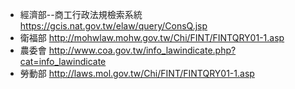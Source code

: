 * 經濟部--商工行政法規檢索系統
  https://gcis.nat.gov.tw/elaw/query/ConsQ.jsp
* 衛福部 
  http://mohwlaw.mohw.gov.tw/Chi/FINT/FINTQRY01-1.asp
* 農委會
  http://www.coa.gov.tw/info_lawindicate.php?cat=info_lawindicate
* 勞動部
  http://laws.mol.gov.tw/Chi/FINT/FINTQRY01-1.asp
